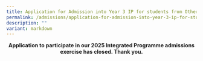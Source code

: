 ```yaml
---
title: Application for Admission into Year 3 IP for students from Other Schools
permalink: /admissions/application-for-admission-into-year-3-ip-for-students-from-other-schools/
description: ""
variant: markdown
---
```

<p style="font-weight:bold; text-align:center;">Application to participate in our 2025 Integrated Programme admissions exercise has closed.
Thank you.</p>